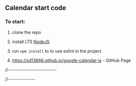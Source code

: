 ## Calendar start code

### To start:

1. clone the repo
2. install LTS [NodeJS](https://nodejs.org/en/)
3. run `npm install` to to use eslint in the project

4. https://sd13666.github.io/google-calendar-js - GitHub Page

//-------------------------
<div class="calendar__time-scale">
            <!-- <div class="time-slot">
              <span class="time-slot__time">1:00</span>
            </div>
            <div class="time-slot">
              <span class="time-slot__time">2:00</span>
            </div>
            <div class="time-slot">
              <span class="time-slot__time">3:00</span>
            </div>
            <div class="time-slot">
              <span class="time-slot__time">4:00</span>
            </div>
            <div class="time-slot">
              <span class="time-slot__time">5:00</span>
            </div>
            <div class="time-slot">
              <span class="time-slot__time">6:00</span>
            </div>
            <div class="time-slot">
              <span class="time-slot__time">7:00</span>
            </div>
            <div class="time-slot">
              <span class="time-slot__time">8:00</span>
            </div>
            <div class="time-slot">
              <span class="time-slot__time">9:00</span>
            </div>
            <div class="time-slot">
              <span class="time-slot__time">10:00</span>
            </div>
            <div class="time-slot">
              <span class="time-slot__time">11:00</span>
            </div>
            <div class="time-slot">
              <span class="time-slot__time">12:00</span>
            </div>
            <div class="time-slot">
              <span class="time-slot__time">13:00</span>
            </div>
            <div class="time-slot">
              <span class="time-slot__time">14:00</span>
            </div>
            <div class="time-slot">
              <span class="time-slot__time">15:00</span>
            </div>
            <div class="time-slot">
              <span class="time-slot__time">16:00</span>
            </div>
            <div class="time-slot">
              <span class="time-slot__time">17:00</span>
            </div>
            <div class="time-slot">
              <span class="time-slot__time">18:00</span>
            </div>
            <div class="time-slot">
              <span class="time-slot__time">19:00</span>
            </div>
            <div class="time-slot">
              <span class="time-slot__time">20:00</span>
            </div>
            <div class="time-slot">
              <span class="time-slot__time">21:00</span>
            </div>
            <div class="time-slot">
              <span class="time-slot__time">22:00</span>
            </div>
            <div class="time-slot">
              <span class="time-slot__time">23:00</span>
            </div> -->
</div>
//--------------